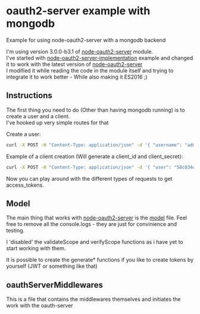 # oauth2-server example with mongodb
Example for using node-oauth2-server with a mongodb backend

I'm using version 3.0.0-b3.1 of [node-oauth2-server](https://github.com/oauthjs/node-oauth2-server) module.<br>
I've started with [node-oauth2-server-implementation](https://github.com/manjeshpv/node-oauth2-server-implementation) example and changed it to work with the latest version of [node-oauth2-server](https://github.com/oauthjs/node-oauth2-server)<br>
I modified it while reading the code in the module itself and trying to integrate it to work better - While also making it ES2016 ;)

## Instructions
The first thing you need to do (Other than having mongodb running) is to create a user and a client. <br>
I've hooked up very simple routes for that

Create a user:
```bash
curl -X POST -H "Content-Type: application/json" -d '{ "username": "admin", "password": "admin", "scope": "profile" }' "http://localhost:8000/users/"
```

Example of a client creation (Will generate a client_id and client_secret):
```bash
curl -X POST -H "Content-Type: application/json" -d '{ "user": "58c034da09d909d85c515537", "name": "admin", "redirectUris": ["http://localhost:8000/oauth/callback"] }' "http://localhost:8000/clients"
```

Now you can play around with the different types of requests to get access_tokens.

## Model
The main thing that works with [node-oauth2-server](https://github.com/oauthjs/node-oauth2-server) is the [model](./model.js) file.
Feel free to remove all the console.logs - they are just for convinience and testing.

I 'disabled' the validateScope and verifyScope functions as i have yet to start working with them.

It is possible to create the generate* functions if you like to create tokens by yourself (JWT or something like that)

## oauthServerMiddlewares
This is a file that contains the middlewares themselves and initiates the work with the oauth-server
